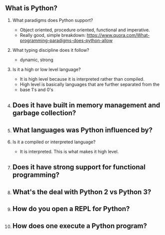 ##  What is Python?

 1. What paradigms does Python support?
      - Object oriented, procedure oriented, functional and imperative.
      - Really good, simple breakdown: https://www.quora.com/What-programming-paradigms-does-python-allow

 2. What typing discipline does it follow?
      - dynamic, strong

 3. Is it a high or low level language?
      - It is high level because it is interpreted rather than compiled.
      - High level is basically languages that are further separated from the
      - base 1's and 0's

 4. Does it have built in memory management and garbage collection?
      -

 5. What languages was Python influenced by?
      -

 6. Is it a compiled or interpreted language?
      - It is interpreted. This is what makes it high level.

 7. Does it have strong support for functional programming?
      -

 8. What's the deal with Python 2 vs Python 3?
      -

 9. How do you open a REPL for Python?
      -

 10. How does one execute a Python program?
      -
